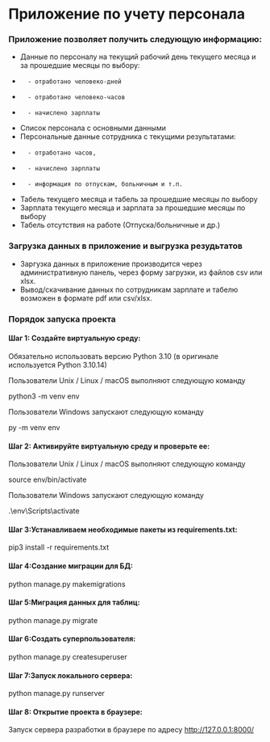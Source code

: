# Приложение по учету персонала

### Приложение позволяет получить следующую информацию:
  
- Данные по персоналу на текущий рабочий день текущего месяца и за прошедшие месяцы по выбору:
-       - отработано человеко-дней
-       - отработано человеко-часов
-       - начислено зарплаты
- Список персонала с основными данными  
- Персональные данные сотрудника с текущими результатами:
-       - отработано часов, 
-       - начислено зарплаты
-       - информация по отпускам, больничным и т.п.
- Табель текущего месяца и табель за прошедшие месяцы по выбору  
- Зарплата текущего месяца и зарплата за прошедшие месяцы по выбору  
- Табель отсутствия на работе (Отпуска/больничные и др.)  

### Загрузка данных в приложение и выгрузка резудьтатов

 - Заргузка данных в приложение производится через административную панель, через форму загрузки, из файлов csv или xlsx.
 - Вывод/скачивание данных по сотрудникам зарплате и табелю возможен в формате pdf или csv/xlsx.

### Порядок запуска проекта

#### Шаг 1: Создайте виртуальную среду:

Обязательно использовать версию Python 3.10 (в оригинале используется Python 3.10.14)

Пользователи Unix / Linux / macOS выполняют следующую команду

python3 -m venv env

Пользователи Windows запускают следующую команду

py -m venv env

#### Шаг 2: Активируйте виртуальную среду и проверьте ее:

Пользователи Unix / Linux / macOS выполняют следующую команду

source env/bin/activate

Пользователи Windows запускают следующую команду

.\env\Scripts\activate

#### Шаг 3:Устанавливаем необходимые пакеты из requirements.txt:

pip3 install -r requirements.txt

#### Шаг 4:Создание миграции для БД:

python manage.py makemigrations

#### Шаг 5:Миграция данных для таблиц:

python manage.py migrate

#### Шаг 6:Создать суперпользователя:

python manage.py createsuperuser

#### Шаг 7:Запуск локального сервера:

python manage.py runserver

#### Шаг 8: Открытие проекта в браузере:

Запуск сервера разработки в браузере по адресу http://127.0.0.1:8000/




